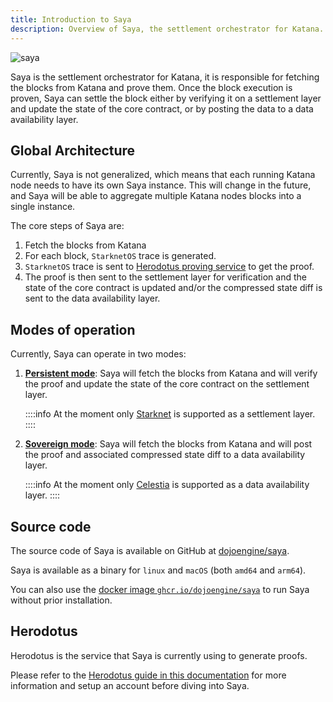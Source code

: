 ```yaml
---
title: Introduction to Saya
description: Overview of Saya, the settlement orchestrator for Katana.
---
```


![saya](/saya-icon-word.png)

Saya is the settlement orchestrator for Katana, it is responsible for fetching the blocks from Katana and prove them. Once the block execution is proven, Saya can settle the block either by verifying it on a settlement layer and update the state of the core contract, or by posting the data to a data availability layer.

## Global Architecture

Currently, Saya is not generalized, which means that each running Katana node needs to have its own Saya instance. This will change in the future, and Saya will be able to aggregate multiple Katana nodes blocks into a single instance.

The core steps of Saya are:

1. Fetch the blocks from Katana
2. For each block, `StarknetOS` trace is generated.
3. `StarknetOS` trace is sent to [Herodotus proving service](https://herodotus.cloud) to get the proof.
4. The proof is then sent to the settlement layer for verification and the state of the core contract is updated and/or the compressed state diff is sent to the data availability layer.

## Modes of operation

Currently, Saya can operate in two modes:

1. [**Persistent mode**](/toolchain/saya/persistent): Saya will fetch the blocks from Katana and will verify the proof and update the state of the core contract on the settlement layer.

    ::::info
    At the moment only [Starknet](https://starknet.io/) is supported as a settlement layer.
    ::::

2. [**Sovereign mode**](/toolchain/saya/sovereign): Saya will fetch the blocks from Katana and will post the proof and associated compressed state diff to a data availability layer.

    ::::info
    At the moment only [Celestia](https://celestia.org/) is supported as a data availability layer.
    ::::

## Source code

The source code of Saya is available on GitHub at [dojoengine/saya](https://github.com/dojoengine/saya).

Saya is available as a binary for `linux` and `macOS` (both `amd64` and `arm64`).

You can also use the [docker image `ghcr.io/dojoengine/saya`](https://github.com/dojoengine/saya/pkgs/container/saya) to run Saya without prior installation.


## Herodotus

Herodotus is the service that Saya is currently using to generate proofs.

Please refer to the [Herodotus guide in this documentation](/toolchain/saya/herodotus) for more information and setup an account before diving into Saya.
